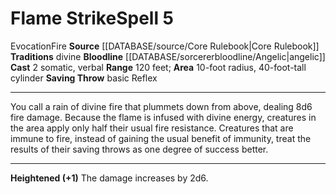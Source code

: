 ﻿---
actions: '[two-actions]'
area: 10-foot radius, 40-foot-tall cylinder
bloodline: '[[DATABASE/sorcererbloodline/Angelic|Angelic]]'
component:
- Somatic
- Verbal
element: Fire
heighten: '+1'
heighten_level: 5, 6, 7, 8, 9, 10
id: '120'
level: '5'
name: Flame Strike
range: 120 feet
rarity: Common
saving_throw: basicReflex
school: Evocation
source: '[[DATABASE/source/Core Rulebook|Core Rulebook]]'
tradition:
- Divine
trait:
- '[[DATABASE/trait/Evocation|Evocation]]'
- '[[DATABASE/trait/Fire|Fire]]'
type: Spell

---
# Flame Strike<span class="item-type">Spell 5</span>

<span class="item-trait">Evocation</span><span class="item-trait">Fire</span>
**Source** [[DATABASE/source/Core Rulebook|Core Rulebook]] 
**Traditions** divine
**Bloodline** [[DATABASE/sorcererbloodline/Angelic|angelic]]
**Cast** <span class="action-icon">2</span> somatic, verbal
**Range** 120 feet; **Area** 10-foot radius, 40-foot-tall cylinder
**Saving Throw** basic Reflex

---
You call a rain of divine fire that plummets down from above, dealing 8d6 fire damage. Because the flame is infused with divine energy, creatures in the area apply only half their usual fire resistance. Creatures that are immune to fire, instead of gaining the usual benefit of immunity, treat the results of their saving throws as one degree of success better.

---
**Heightened (+1)** The damage increases by 2d6.